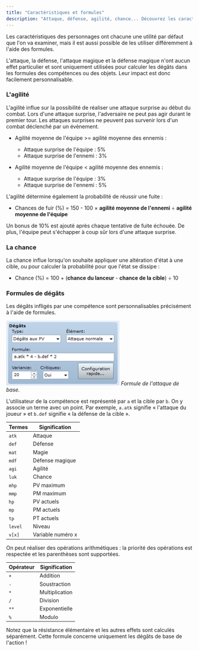 ```yaml
---
title: "Caractéristiques et formules"
description: "Attaque, défense, agilité, chance... Découvrez les caractéristiques de personnage et personnalisez leur effet avec les formules."
---
```


Les caractéristiques des personnages ont chacune une utilité par défaut que l'on va examiner, mais il est aussi possible de les utiliser différemment à l'aide des formules.

L'attaque, la défense, l'attaque magique et la défense magique n'ont aucun effet particulier et sont uniquement utilisées pour calculer les dégâts dans les formules des compétences ou des objets. Leur impact est donc facilement personnalisable.

### L'agilité

L'agilité influe sur la possibilité de réaliser une attaque surprise au début du combat. Lors d'une attaque surprise, l'adversaire ne peut pas agir durant le premier tour. Les attaques surprises ne peuvent pas survenir lors d'un combat déclenché par un évènement.

- Agilité moyenne de l'équipe >= agilité moyenne des ennemis :
  - Attaque surprise de l'équipe : 5%
  - Attaque surprise de l'ennemi : 3%

- Agilité moyenne de l'équipe < agilité moyenne des ennemis :
  - Attaque surprise de l'équipe : 3%
  - Attaque surprise de l'ennemi : 5%

L'agilité détermine également la probabilité de réussir une fuite :

- Chances de fuir (%) = 150 - 100 × **agilité moyenne de l'ennemi** ÷ **agilité moyenne de l'équipe**

Un bonus de 10% est ajouté après chaque tentative de fuite échouée. De plus, l'équipe peut s'échapper à coup sûr lors d'une attaque surprise.

### La chance

La chance influe lorsqu'on souhaite appliquer une altération d'état à une cible, ou pour calculer la probabilité pour que l'état se dissipe :

- Chance (%) = 100 + (**chance du lanceur** - **chance de la cible**) ÷ 10

### Formules de dégâts

Les dégâts infligés par une compétence sont personnalisables précisément à l'aide de formules.

![Interface d'écriture de formules](./formules.png)
*Formule de l'attaque de base.*

L'utilisateur de la compétence est représenté par `a` et la cible par `b`. On y associe un terme avec un point. Par exemple, `a.atk` signifie « l'attaque du joueur » et `b.def` signifie « la défense de la cible ».

Termes | Signification
-------|------------------
`atk`  | Attaque
`def`  | Défense
`mat`  | Magie
`mdf`  | Défense magique
`agi`  | Agilité
`luk`  | Chance
`mhp`  | PV maximum
`mmp`  | PM maximum
`hp`   |  PV actuels
`mp`   | PM actuels
`tp`   | PT actuels
`level`| Niveau
`v[x]` | Variable numéro x

On peut réaliser des opérations arithmétiques : la priorité des opérations est respectée et les parenthèses sont supportées.

Opérateur | Signification
----------|-----------------
`+`       | Addition
`-`       | Soustraction
`*`       | Multiplication
`/`       | Division
`**`      | Exponentielle
`%`       | Modulo

Notez que la résistance élémentaire et les autres effets sont calculés séparément. Cette formule concerne uniquement les dégâts de base de l'action !
